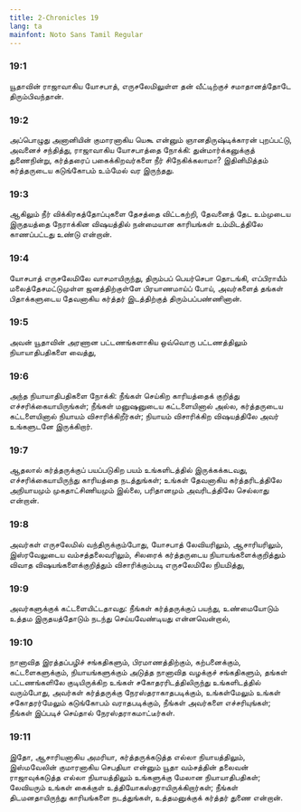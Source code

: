 ```yaml
---
title: 2-Chronicles 19
lang: ta
mainfont: Noto Sans Tamil Regular
---
```


###  19:1

யூதாவின் ராஜாவாகிய யோசபாத், எருசலேமிலுள்ள தன் வீட்டிற்குச் சமாதானத்தோடே திரும்பிவந்தான்.

###  19:2

அப்பொழுது அனானியின் குமாரனாகிய யெகூ என்னும் ஞானதிருஷ்டிக்காரன் புறப்பட்டு, அவனைச் சந்தித்து, ராஜாவாகிய யோசபாத்தை நோக்கி: துன்மார்க்கனுக்குத் துணைநின்று, கர்த்தரைப் பகைக்கிறவர்களை நீர் சிநேகிக்கலாமா? இதினிமித்தம் கர்த்தருடைய கடுங்கோபம் உம்மேல் வர இருந்தது.

###  19:3

ஆகிலும் நீர் விக்கிரகத்தோப்புகளை தேசத்தை விட்டகற்றி, தேவனைத் தேட உம்முடைய இருதயத்தை நேராக்கின விஷயத்தில் நன்மையான காரியங்கள் உம்மிடத்திலே காணப்பட்டது உண்டு என்றான்.

###  19:4

யோசபாத் எருசலேமிலே வாசமாயிருந்து, திரும்பப் பெயர்செபா தொடங்கி, எப்பிராயீம் மலைத்தேசமட்டுமுள்ள ஜனத்திற்குள்ளே பிரயாணமாய்ப் போய், அவர்களைத் தங்கள் பிதாக்களுடைய தேவனாகிய கர்த்தர் இடத்திற்குத் திரும்பப்பண்ணினான்.

###  19:5

அவன் யூதாவின் அரணான பட்டணங்களாகிய ஒவ்வொரு பட்டணத்திலும் நியாயாதிபதிகளை வைத்து,

###  19:6

அந்த நியாயாதிபதிகளை நோக்கி: நீங்கள் செய்கிற காரியத்தைக் குறித்து எச்சரிக்கையாயிருங்கள்; நீங்கள் மனுஷனுடைய கட்டளையினால் அல்ல, கர்த்தருடைய கட்டளையினால் நியாயம் விசாரிக்கிறீர்கள்; நியாயம் விசாரிக்கிற விஷயத்திலே அவர் உங்களுடனே இருக்கிறார்.

###  19:7

ஆதலால் கர்த்தருக்குப் பயப்படுகிற பயம் உங்களிடத்தில் இருக்கக்கடவது, எச்சரிக்கையாயிருந்து காரியத்தை நடத்துங்கள்; உங்கள் தேவனாகிய கர்த்தரிடத்திலே அநியாயமும் முகதாட்சிணியமும் இல்லை, பரிதானமும் அவரிடத்திலே செல்லாது என்றான்.

###  19:8

அவர்கள் எருசலேமில் வந்திருக்கும்போது, யோசபாத் லேவியரிலும், ஆசாரியரிலும், இஸ்ரவேலுடைய வம்சத்தலைவரிலும், சிலரைக் கர்த்தருடைய நியாயங்களைக்குறித்தும் விவாத விஷயங்களைக்குறித்தும் விசாரிக்கும்படி எருசலேமிலே நியமித்து,

###  19:9

அவர்களுக்குக் கட்டளையிட்டதாவது: நீங்கள் கர்த்தருக்குப் பயந்து, உண்மையோடும் உத்தம இருதயத்தோடும் நடந்து செய்யவேண்டியது என்னவென்றால்,

###  19:10

நானாவித இரத்தப்பழிச் சங்கதிகளும், பிரமாணத்திற்கும், கற்பனைக்கும், கட்டளைகளுக்கும், நியாயங்களுக்கும் அடுத்த நானாவித வழக்குச் சங்கதிகளும், தங்கள் பட்டணங்களிலே குடியிருக்கிற உங்கள் சகோதரரிடத்திலிருந்து உங்களிடத்தில் வரும்போது, அவர்கள் கர்த்தருக்கு நேரஸ்தராகாதபடிக்கும், உங்கள்மேலும் உங்கள் சகோதரர்மேலும் கடுங்கோபம் வராதபடிக்கும், நீங்கள் அவர்களை எச்சரியுங்கள்; நீங்கள் இப்படிச் செய்தால் நேரஸ்தராகமாட்டீர்கள்.

###  19:11

இதோ, ஆசாரியனாகிய அமரியா, கர்த்தருக்கடுத்த எல்லா நியாயத்திலும், இஸ்மவேலின் குமாரனாகிய செபதியா என்னும் யூதா வம்சத்தின் தலைவன் ராஜாவுக்கடுத்த எல்லா நியாயத்திலும் உங்களுக்கு மேலான நியாயாதிபதிகள்; லேவியரும் உங்கள் கைக்குள் உத்தியோகஸ்தராயிருக்கிறார்கள்; நீங்கள் திடமனதாயிருந்து காரியங்களை நடத்துங்கள், உத்தமனுக்குக் கர்த்தர் துணை என்றான்.

